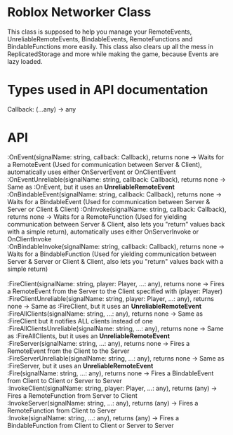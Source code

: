 # Roblox Networker Class

This class is supposed to help you manage your RemoteEvents, UnreliableRemoteEvents, BindableEvents, RemoteFunctions and BindableFunctions more easily.
This class also clears up all the mess in ReplicatedStorage and more while making the game, because Events are lazy loaded.

# Types used in API documentation

Callback: (...any) -> any

# API

:OnEvent(signalName: string, callback: Callback), returns none -> Waits for a RemoteEvent (Used for communication between Server & Client), automatically uses either OnServerEvent or OnClientEvent<br/>
:OnEventUnreliable(signalName: string, callback: Callback), returns none -> Same as :OnEvent, but it uses an <b>UnreliableRemoteEvent</b><br/>
:OnBindableEvent(signalName: string, callback: Callback), returns none -> Waits for a BindableEvent (Used for communication between Server & Server or Client & Client)
:OnInvoke(signalName: string, callback: Callback), returns none -> Waits for a RemoteFunction (Used for yielding communication between Server & Client, also lets you "return" values back with a simple return), automatically uses either OnServerInvoke or OnClientInvoke<br/>
:OnBindableInvoke(signalName: string, callback: Callback), returns none -> Waits for a BindableFunction (Used for yielding communication between Server & Server or Client & Client, also lets you "return" values back with a simple return)<br/>
<br/>
:FireClient(signalName: string, player: Player, ...: any), returns none -> Fires a RemoteEvent from the Server to the Client specified with (player: Player)<br/>
:FireClientUnreliable(signalName: string, player: Player, ...: any), returns none -> Same as :FireClient, but it uses an <b>UnreliableRemoteEvent</b><br/>
:FireAllClients(signalName: string, ...: any), returns none -> Same as :FireClient but it notifies ALL clients instead of one<br/>
:FireAllClientsUnreliable(signalName: string, ...: any), returns none -> Same as :FireAllClients, but it uses an <b>UnreliableRemoteEvent</b><br/>
:FireServer(signalName: string, ...: any), returns none -> Fires a RemoteEvent from the Client to the Server <br/>
:FireServerUnreliable(signalName: string, ...: any), returns none -> Same as :FireServer, but it uses an <b>UnreliableRemoteEvent</b><br/>
:Fire(signalName: string, ...: any), returns none -> Fires a BindableEvent from Client to Client or Server to Server <br/>
:InvokeClient(signalName: string, player: Player, ...: any), returns (any) -> Fires a RemoteFunction from Server to Client <br/>
:InvokeServer(signalName: string, ...: any), returns (any) -> Fires a RemoteFunction from Client to Server <br/>
:Invoke(signalName: string, ...: any), returns (any) -> Fires a BindableFunction from Client to Client or Server to Server <br/>
